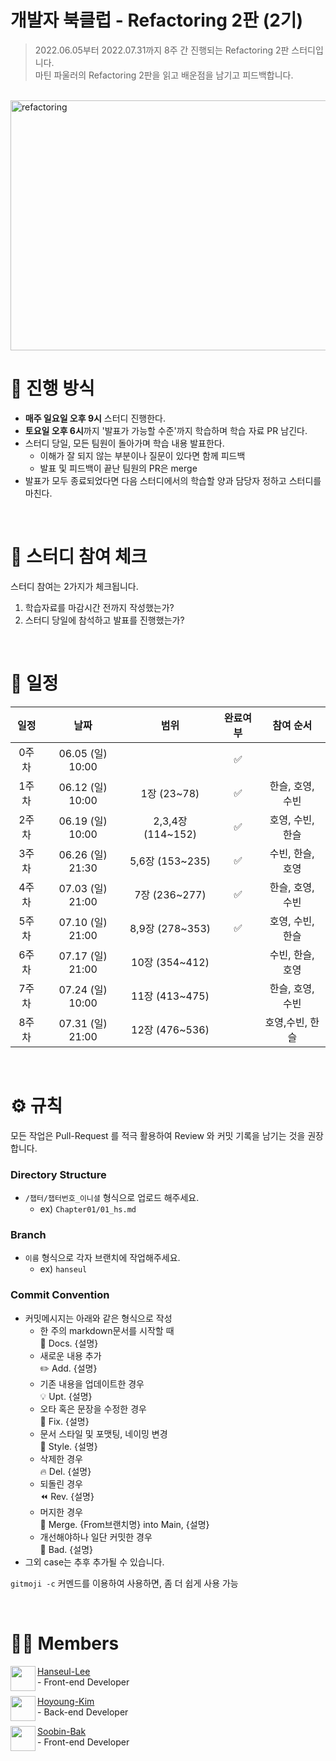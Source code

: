 
# 개발자 북클럽 - Refactoring 2판 (2기)

> 2022.06.05부터 2022.07.31까지 8주 간 진행되는 Refactoring 2판 스터디입니다. <br>
> 마틴 파울러의 Refactoring 2판을 읽고 배운점을 남기고 피드백합니다.
> 
<br>

<img src="https://user-images.githubusercontent.com/69497936/172034496-d7e74b1c-7a67-456f-a3fa-3ce9193d90a4.jpg" alt="refactoring" width="820" height="400">

<br>

# 📒 진행 방식
- **매주 일요일 오후 9시** 스터디 진행한다.
- **토요일 오후 6시**까지 '발표가 가능할 수준'까지 학습하며 학습 자료 PR 남긴다.
- 스터디 당일, 모든 팀원이 돌아가며 학습 내용 발표한다.
  - 이해가 잘 되지 않는 부분이나 질문이 있다면 함께 피드백
  - 발표 및 피드백이 끝난 팀원의 PR은 merge
- 발표가 모두 종료되었다면 다음 스터디에서의 학습할 양과 담당자 정하고 스터디를 마친다.

<br>

# 🚩 스터디 참여 체크
스터디 참여는 2가지가 체크됩니다. 

1. 학습자료를 마감시간 전까지 작성했는가? 
2. 스터디 당일에 참석하고 발표를 진행했는가?


<br>

# 📅 일정

|일정|날짜|범위|완료여부|참여 순서
|:--:|:--:|:--:|:--:|:--:|
|0주차|06.05 (일) 10:00||✅|
|1주차|06.12 (일) 10:00|1장 (23~78)|✅|한슬, 호영, 수빈|
|2주차|06.19 (일) 10:00|2,3,4장 (114~152)|✅|호영, 수빈, 한슬|
|3주차|06.26 (일) 21:30|5,6장 (153~235)|✅|수빈, 한슬, 호영|
|4주차|07.03 (일) 21:00|7장 (236~277)|✅|한슬, 호영, 수빈|
|5주차|07.10 (일) 21:00|8,9장 (278~353)|✅|호영, 수빈, 한슬|
|6주차|07.17 (일) 21:00|10장 (354~412)||수빈, 한슬, 호영|
|7주차|07.24 (일) 10:00|11장 (413~475)||한슬, 호영, 수빈|
|8주차|07.31 (일) 21:00|12장 (476~536)||호영,수빈, 한슬|


<br>

# ⚙ 규칙
모든 작업은 Pull-Request 를 적극 활용하여 Review 와 커밋 기록을 남기는 것을 권장합니다.
### Directory Structure
- `/챕터/챕터번호_이니셜` 형식으로 업로드 해주세요.
  - ex) `Chapter01/01_hs.md`

### Branch
- `이름` 형식으로 각자 브랜치에 작업해주세요.
  - ex) `hanseul`

### Commit Convention
- 커밋메시지는 아래와 같은 형식으로 작성
    - 한 주의 markdown문서를 시작할 때 <br />
        :page_facing_up: Docs. {설명}
    -  새로운 내용 추가  <br />
        :pencil2: Add. {설명}  
    -  기존 내용을 업데이트한 경우  <br /> 
        :bulb: Upt. {설명}
    -  오타 혹은 문장을 수정한 경우   <br />
        :hammer: Fix. {설명}
    -  문서 스타일 및 포맷팅, 네이밍 변경   <br />
         :art: Style. {설명}
    -  삭제한 경우   <br />
        :fire: Del. {설명}
    -  되돌린 경우   <br />
        :rewind: Rev. {설명}
    -  머지한 경우   <br />
        :twisted_rightwards_arrows: Merge. {From브랜치명} into Main, {설명}
    - 개선해야하나 일단 커밋한 경우     <br />
        :poop: Bad. {설명}
-  그외 case는 추후 추가될 수 있습니다.

`gitmoji -c` 커멘드를 이용하여 사용하면, 좀 더 쉽게 사용 가능  



<br>

# 🙋‍♀ Members

<img align="left" width="40" height="40" src="https://avatars.githubusercontent.com/u/69497936?v=4">

[Hanseul-Lee](https://github.com/hanseul-lee) <br> - Front-end Developer

<img align="left" width="40" height="40" src="https://avatars.githubusercontent.com/u/81757940?v=4">

[Hoyoung-Kim](https://github.com/hoyoung1) <br> - Back-end Developer

<img align="left" width="40" height="40" src="https://avatars.githubusercontent.com/u/16860535?v=4">

[Soobin-Bak](https://github.com/soobing) <br> - Front-end Developer

</br>
